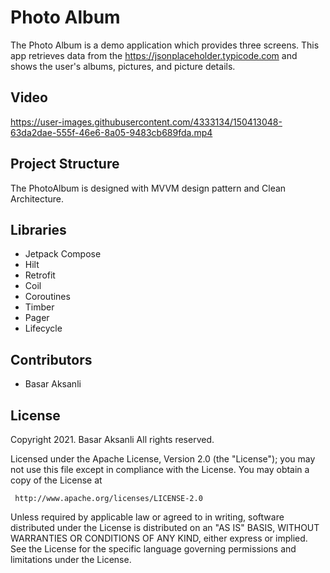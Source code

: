 # Photo Album


The Photo Album is a demo application which provides three screens. This app retrieves data from the https://jsonplaceholder.typicode.com and shows the user's albums, pictures, and picture details.

## Video

https://user-images.githubusercontent.com/4333134/150413048-63da2dae-555f-46e6-8a05-9483cb689fda.mp4

## Project Structure

The PhotoAlbum is designed with MVVM design pattern and Clean Architecture.

## Libraries

- Jetpack Compose
- Hilt
- Retrofit
- Coil
- Coroutines
- Timber
- Pager
- Lifecycle

## Contributors

- Basar Aksanli

## License

Copyright 2021. Basar Aksanli All rights reserved.

Licensed under the Apache License, Version 2.0 (the "License");
you may not use this file except in compliance with the License.
You may obtain a copy of the License at

```
 http://www.apache.org/licenses/LICENSE-2.0
```

Unless required by applicable law or agreed to in writing, software
distributed under the License is distributed on an "AS IS" BASIS,
WITHOUT WARRANTIES OR CONDITIONS OF ANY KIND, either express or implied.
See the License for the specific language governing permissions and
limitations under the License.

